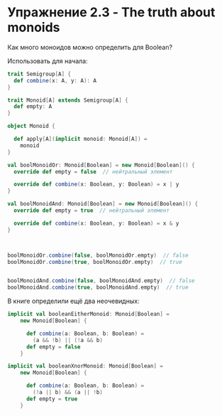 # Упражнение 2.3 - The truth about monoids

Как много моноидов можно определить для Boolean? 

Использовать для начала:

```scala
trait Semigroup[A] {
  def combine(x: A, y: A): A
}

trait Monoid[A] extends Semigroup[A] {
  def empty: A
}

object Monoid {

  def apply[A](implicit monoid: Monoid[A]) =
    monoid
}
```

```scala
val boolMonoidOr: Monoid[Boolean] = new Monoid[Boolean]() {
  override def empty = false  // нейтральный элемент

  override def combine(x: Boolean, y: Boolean) = x | y
}

val boolMonoidAnd: Monoid[Boolean] = new Monoid[Boolean]() {
  override def empty = true  // нейтральный элемент

  override def combine(x: Boolean, y: Boolean) = x & y
}



boolMonoidOr.combine(false, boolMonoidOr.empty)  // false
boolMonoidOr.combine(true, boolMonoidOr.empty)  // true


boolMonoidAnd.combine(false, boolMonoidAnd.empty)  // false
boolMonoidAnd.combine(true, boolMonoidAnd.empty)  // true
```


В книге определили ещё два неочевидных:

```scala
implicit val booleanEitherMonoid: Monoid[Boolean] =
    new Monoid[Boolean] {

      def combine(a: Boolean, b: Boolean) =
        (a && !b) || (!a && b)
      def empty = false
    }

implicit val booleanXnorMonoid: Monoid[Boolean] =
    new Monoid[Boolean] {

      def combine(a: Boolean, b: Boolean) =
        (!a || b) && (a || !b)
      def empty = true
    }

```

